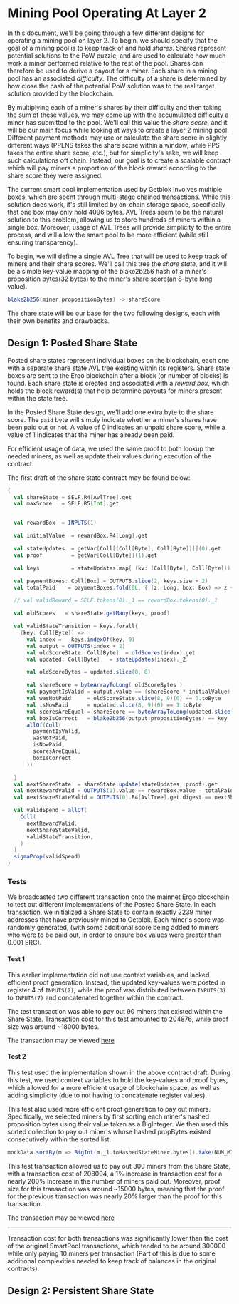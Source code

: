 # Mining Pool Operating At Layer 2

In this document, we'll be going through a few different designs for operating a mining pool on
layer 2. To begin, we should specify that the goal of a mining pool is to keep track of and hold *shares*.
Shares represent potential solutions to the PoW puzzle, and are used to calculate how much work a miner performed
relative to the rest of the pool. Shares can therefore be used to derive a payout for a miner. Each share
in a mining pool has an associated *difficulty*. The difficulty of a share is determined by how close the
hash of the potential PoW solution was to the real target solution provided by the blockchain. 

By multiplying each of a miner's shares by their difficulty and then taking the sum of these values, we may come up with the accumulated
difficulty a miner has submitted to the pool. We'll call this value the *share score*, and it will be our main
focus while looking at ways to create a layer 2 mining pool. Different payment methods may use or calculate 
the share score in slightly different ways (PPLNS takes the share score within a window, while PPS takes the entire share score, etc.),
but for simplicity's sake, we will keep such calculations off chain. Instead, our goal is to create
a scalable contract which will pay miners a proportion of the block reward according to the share score
they were assigned.

The current smart pool implementation used by Getblok involves multiple boxes, which are spent through multi-stage 
chained transactions. While this solution does work, it's still limited by
on-chain storage space, specifically that one box may only hold 4096 bytes. AVL Trees seem to be the natural
solution to this problem, allowing us to store hundreds of miners within a single box. Moreover, usage
of AVL Trees will provide simplicity to the entire process, and will allow the smart pool to be
more efficient (while still ensuring transparency).

To begin, we will define a single AVL Tree that will be used to keep track of miners and their share scores.
We'll call this tree the *share state*, and it will be a simple key-value mapping of the blake2b256
hash of a miner's proposition bytes(32 bytes) to the miner's share score(an 8-byte long value).

```scala
blake2b256(miner.propositionBytes) -> shareScore
```
The share state will be our base for the two following designs, each with their own benefits and drawbacks.

## Design 1: Posted Share State

Posted share states represent individual boxes on the blockchain, each one with a separate
share state AVL tree existing within its registers. Share state boxes are sent to the Ergo blockchain
after a block (or number of blocks) is found. Each share state is created and associated with a
*reward box*, which holds the block reward(s) that help determine payouts for miners present
within the state tree. 

In the Posted Share State design, we'll add one extra byte to the share score. The `paid` byte will
simply indicate whether a miner's shares have been paid out or not. A value of 0 indicates an unpaid
share score, while a value of 1 indicates that the miner has already been paid.

For efficient usage of data, we used the same proof to both lookup the needed miners, as well
as update their values during execution of the contract.

The first draft of the share state contract may be found below:

```scala
{
  val shareState = SELF.R4[AvlTree].get
  val maxScore   = SELF.R5[Int].get


  val rewardBox  = INPUTS(1)

  val initialValue  = rewardBox.R4[Long].get

  val stateUpdates  = getVar[Coll[(Coll[Byte], Coll[Byte])]](0).get
  val proof         = getVar[Coll[Byte]](1).get

  val keys          = stateUpdates.map{ (kv: (Coll[Byte], Coll[Byte])) => kv._1}

  val paymentBoxes: Coll[Box] = OUTPUTS.slice(2, keys.size + 2)
  val totalPaid    = paymentBoxes.fold(0L, { (z: Long, box: Box) => z + box.value })

  // val validReward = SELF.tokens(0)._1 == rewardBox.tokens(0)._1

  val oldScores   = shareState.getMany(keys, proof)

  val validStateTransition = keys.forall{
    (key: Coll[Byte]) =>
      val index =   keys.indexOf(key, 0)
      val output = OUTPUTS(index + 2)
      val oldScoreState: Coll[Byte]  = oldScores(index).get
      val updated: Coll[Byte]   = stateUpdates(index)._2

      val oldScoreBytes = updated.slice(0, 8)

      val shareScore = byteArrayToLong( oldScoreBytes )
      val paymentIsValid = output.value == (shareScore * initialValue) / maxScore.toLong
      val wasNotPaid     = oldScoreState.slice(8, 9)(0) == 0.toByte
      val isNowPaid      = updated.slice(8, 9)(0) == 1.toByte
      val scoresAreEqual = shareScore == byteArrayToLong(updated.slice(0, 8))
      val boxIsCorrect   = blake2b256(output.propositionBytes) == key
      allOf(Coll(
        paymentIsValid,
        wasNotPaid,
        isNowPaid,
        scoresAreEqual,
        boxIsCorrect
      ))

  }
  val nextShareState  = shareState.update(stateUpdates, proof).get
  val nextRewardValid = OUTPUTS(1).value == rewardBox.value - totalPaid
  val nextShareStateValid = OUTPUTS(0).R4[AvlTree].get.digest == nextShareState.digest

  val validSpend = allOf(
    Coll(
      nextRewardValid,
      nextShareStateValid,
      validStateTransition,
    )
  )
  sigmaProp(validSpend)
}
```

### Tests

We broadcasted two different transaction onto the mainnet Ergo blockchain to test out different implementations
of the Posted Share State. In each transaction, we initialized a Share State to contain exactly
2239 miner addresses that have previously mined to Getblok. Each miner's score was randomly generated,
(with some additional score being added to miners who were to be paid out, in order to ensure
box values were greater than 0.001 ERG).

#### Test 1
This earlier implementation did not use context variables, and lacked efficient proof generation.
Instead, the updated key-values were posted in register 4 of `INPUTS(2)`, while the proof was
distributed between `INPUTS(3)` to `INPUTS(7)` and concatenated together within the contract.

The test transaction was able to pay out 90 miners that existed within the Share State.
Transaction cost for this test amounted to 204876, while proof size was around ~18000 bytes.

The transaction may be viewed [here](https://explorer.ergoplatform.com/en/transactions/b16633ecd76e4dc2c104e95656839f475091bb5fb39ff90bb99ff782c98fbeab)

#### Test 2
This test used the implementation shown in the above contract draft. During this test, we used
context variables to hold the key-values and proof bytes, which allowed for a more efficient usage
of blockchain space, as well as adding simplicity (due to not having to concatenate register values).

This test also used more efficient proof generation to pay out miners. Specifically, we selected miners
by first sorting each miner's hashed proposition bytes using their value taken as a BigInteger. We then
used this sorted collection to pay out miner's whose hashed propBytes existed consecutively within the
sorted list.

```scala
mockData.sortBy(m => BigInt(m._1.toHashedStateMiner.bytes)).take(NUM_MINERS)
```

This test transaction allowed us to pay out 300 miners from the Share State, with a transaction cost
of 208094, a 1% increase in transaction cost for a nearly 200% increase in the number of miners paid out.
Moreover, proof size for this transaction was around ~15000 bytes, meaning that the proof for the previous
transaction was nearly 20% larger than the proof for this transaction.

The transaction may be viewed [here](https://explorer.ergoplatform.com/en/transactions/4dc2502e9b0ce5de8c51a34cb4149b0bd2a243b23faef8ca3ddc950d7d35f61f)

----

Transaction cost for both transactions was significantly lower than the cost of the original
SmartPool transactions, which tended to be around 300000 while only paying 10 miners per
transaction (Part of this is due to some additional complexities needed to keep track of balances
in the original contracts).
## Design 2: Persistent Share State